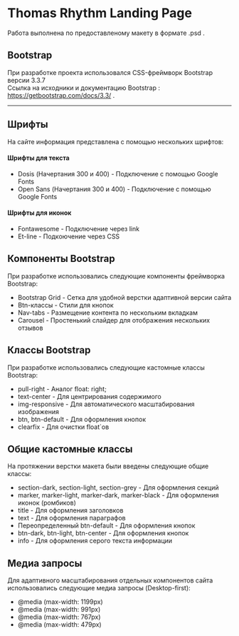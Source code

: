 # Thomas Rhythm Landing Page
Работа выполнена по предоставленому макету в формате .psd .

## Bootstrap
При разработке проекта использовался CSS-фреймворк Bootstrap версии 3.3.7
<br>
Ссылка на исходники и документацию Bootstrap : https://getbootstrap.com/docs/3.3/ .

---
## Шрифты
На сайте информация представлена с помощью нескольких шрифтов:
<br>
#### Шрифты для текста
+ Dosis (Начертания 300 и 400) - Подключение с помощью Google Fonts
+ Open Sans (Начертания 300 и 400) - Подключение с помощью Google Fonts
#### Шрифты для иконок
+ Fontawesome - Подключение через link
+ Et-line - Подкоючение через CSS

## Компоненты Bootstrap
При разработке использовались следующие компоненты фреймворка Bootstrap:

+ Bootstrap Grid - Сетка для удобной верстки адаптивной версии сайта
+ Btn-классы - Стили для кнопок
+ Nav-tabs - Размещение контента по нескольким вкладкам
+ Carousel - Простенький слайдер для отображения нескольких отзывов

## Классы Bootstrap
При разработке использовались следующие кастомные классы Bootstrap:

+ pull-right - Аналог float: right;
+ text-center - Для центрирования содержимого
+ img-responsive - Для автоматического масштабирования изображения
+ btn, btn-default - Для оформления кнопок
+ clearfix - Для очистки float\`ов

## Общие кастомные классы
На протяжении верстки макета были введены следующие общие классы:

+ section-dark, section-light, section-grey - Для оформления секций
+ marker, marker-light, marker-dark, marker-black - Для оформления иконок (ромбиков)
+ title - Для оформления заголовков
+ text - Для оформления параграфов
+ Переопределенный btn-default - Для оформления кнопок
+ btn-dark, btn-light, btn-center - Для оформления кнопок
+ info - Для оформления серого текста информации
## Медиа запросы

Для адаптивного масштабирования отдельных компонентов сайта использовались следующие медиа запросы (Desktop-first):
+ @media (max-width: 1199px)
+ @media (max-width: 991px)
+ @media (max-width: 767px)
+ @media (max-width: 479px)
